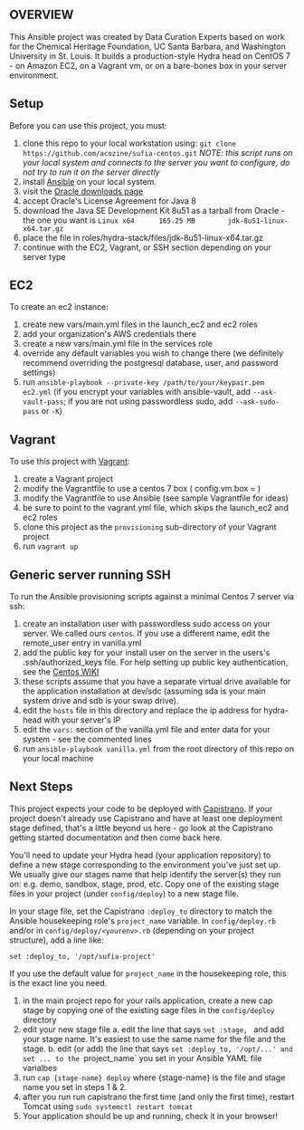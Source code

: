 ## OVERVIEW
This Ansible project was created by Data Curation Experts based on work for the Chemical Heritage Foundation, UC Santa Barbara, and Washington University in St. Louis. It builds a production-style Hydra head on CentOS 7 - on Amazon EC2, on a Vagrant vm, or on a bare-bones box in your server environment.

## Setup
Before you can use this project, you must:

1. clone this repo to your local workstation using: `git clone https://github.com/acozine/sufia-centos.git`  *NOTE: this script runs on your local system
   and connects to the server you want to configure, do not try to run it on the server directly*
2. install [Ansible](http://docs.ansible.com/intro_installation.html) on your local system.
3. visit the [Oracle downloads page](http://www.oracle.com/technetwork/java/javase/downloads/jdk8-downloads-2133151.html)
4. accept Oracle's License Agreement for Java 8
5. download the Java SE Development Kit 8u51 as a tarball from Oracle - the one you want is `Linux x64      165.25 MB        jdk-8u51-linux-x64.tar.gz`
6. place the file in roles/hydra-stack/files/jdk-8u51-linux-x64.tar.gz
7. continue with the EC2, Vagrant, or SSH section depending on your server type

## EC2

To create an ec2 instance:

1. create new vars/main.yml files in the launch_ec2 and ec2 roles
2. add your organization's AWS credentials there
3. create a new vars/main.yml file in the services role
4. override any default variables you wish to change there (we definitely recommend overriding the postgresql database, user, and password settings)
5. run `ansible-playbook --private-key /path/to/your/keypair.pem ec2.yml` (if you encrypt your variables with ansible-vault, add `--ask-vault-pass`; if you are not using passwordless sudo, add `--ask-sudo-pass` or `-K`)

## Vagrant

To use this project with [Vagrant](http://docs.vagrantup.com/v2/):

1. create a Vagrant project
2. modify the Vagrantfile to use a centos 7 box ( config.vm.box = )
3. modify the Vagrantfile to use Ansible (see sample Vagrantfile for ideas)
4. be sure to point to the vagrant.yml file, which skips the launch_ec2 and ec2 roles
5. clone this project as the `provisioning` sub-directory of your Vagrant project
6. run `vagrant up`


## Generic server running SSH

To run the Ansible provisioning scripts against a minimal Centos 7 server via ssh:

1. create an installation user with passwordless sudo access on your server.  We called ours `centos`.  If you use a different name, edit the remote\_user entry in vanilla.yml
2. add the public key for your install user on the server in the users's .ssh/authorized\_keys file.  For help setting up public key authentication, see the [Centos WIKI](https://wiki.centos.org/HowTos/Network/SecuringSSH#head-9c5717fe7f9bb26332c9d67571200f8c1e4324bc)
3. these scripts assume that you have a separate virtual drive available for the application installation at dev/sdc (assuming sda is your main system drive and sdb is your swap drive).
3. edit the `hosts` file in this directory and replace the ip address for hydra-head with your server's IP
4. edit the `vars:` section of the vanilla.yml file and enter data for your system - see the commented lines
5. run `ansible-playbook vanilla.yml` from the root directory of this repo on your local machine

## Next Steps

This project expects your code to be deployed with [Capistrano](http://capistranorb.com/). If your project doesn't already use
Capistrano and have at least one deployment stage defined, that's a little beyond us here - go look at the Capistrano getting started
documentation and then come back here.

You'll need to update your Hydra head (your application repository) to define a new stage corresponding to the environment you've just set up.
We usually give our stages name that help identify the server(s) they run on: e.g. demo, sandbox, stage, prod, etc.  Copy one of the existing stage files in your project (under `config/deploy`) to a new stage file.


In your stage file, set the Capistrano `:deploy_to` directory to match the Ansible housekeeping role's
`project_name` variable. In `config/deploy.rb` and/or in `config/deploy/<yourenv>.rb` (depending on your project structure),
add a line like:

```
set :deploy_to, '/opt/sufia-project'
```

If you use the default value for `project_name` in the housekeeping role, this is the exact line you need.

1. in the main project repo for your rails application, create a new cap stage by copying one of the existing sage files in the `config/deploy` directory
2. edit your new stage file
    a. edit the line that says `set :stage, ` and add your stage name.  It's easiest to use the same name for the file and the stage.
    b. edit (or add) the line that says `set :deploy_to, '/opt/...' and set ... to the `project_name` you set in your Ansible YAML file varialbes
3. run `cap {stage-name} deploy` where {stage-name} is the file and stage name you set in steps 1 & 2.
4. after you run run capistrano the first time (and only the first time), restart Tomcat using `sudo systemctl restart tomcat`
5. Your application should be up and running, check it in your browser!
